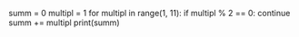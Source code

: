 summ = 0
multipl = 1
for multipl in range(1, 11):
    if multipl % 2 == 0:
    continue
    summ += multipl
    print(summ)
